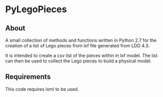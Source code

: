 # PyLegoPieces

## About

A small collection of methods and functions written in Python 2.7 for the creation of a list of Lego pieces from lxf file generated from LDD 4.3.

It is intended to create a csv list of the pieces within in lxf model. The list can then be used to collect the  Lego pieces to build a physical model.

## Requirements

This code requires lxml to be used.
